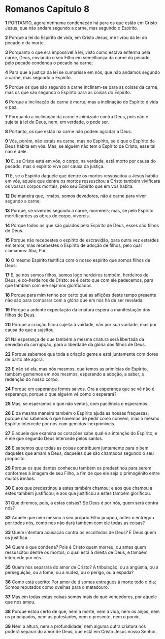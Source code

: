 # Romanos Capítulo 8

**1** 	PORTANTO, agora nenhuma condenação há para os que estão em Cristo Jesus, que não andam segundo a carne, mas segundo o Espírito.

**2** 	Porque a lei do Espírito de vida, em Cristo Jesus, me livrou da lei do pecado e da morte.

**3** 	Porquanto o que era impossível à lei, visto como estava enferma pela carne, Deus, enviando o seu Filho em semelhança da carne do pecado, pelo pecado condenou o pecado na carne;

**4** 	Para que a justiça da lei se cumprisse em nós, que não andamos segundo a carne, mas segundo o Espírito.

**5** 	Porque os que são segundo a carne inclinam-se para as coisas da carne; mas os que são segundo o Espírito para as coisas do Espírito.

**6** 	Porque a inclinação da carne é morte; mas a inclinação do Espírito é vida e paz.

**7** 	Porquanto a inclinação da carne é inimizade contra Deus, pois não é sujeita à lei de Deus, nem, em verdade, o pode ser.

**8** 	Portanto, os que estão na carne não podem agradar a Deus.

**9** 	Vós, porém, não estais na carne, mas no Espírito, se é que o Espírito de Deus habita em vós. Mas, se alguém não tem o Espírito de Cristo, esse tal não é dele.

**10** 	E, se Cristo está em vós, o corpo, na verdade, está morto por causa do pecado, mas o espírito vive por causa da justiça.

**11** 	E, se o Espírito daquele que dentre os mortos ressuscitou a Jesus habita em vós, aquele que dentre os mortos ressuscitou a Cristo também vivificará os vossos corpos mortais, pelo seu Espírito que em vós habita.

**12** 	De maneira que, irmãos, somos devedores, não à carne para viver segundo a carne.

**13** 	Porque, se viverdes segundo a carne, morrereis; mas, se pelo Espírito mortificardes as obras do corpo, vivereis.

**14** 	Porque todos os que são guiados pelo Espírito de Deus, esses são filhos de Deus.

**15** 	Porque não recebestes o espírito de escravidão, para outra vez estardes em temor, mas recebestes o Espírito de adoção de filhos, pelo qual clamamos: Aba, Pai.

**16** 	O mesmo Espírito testifica com o nosso espírito que somos filhos de Deus.

**17** 	E, se nós somos filhos, somos logo herdeiros também, herdeiros de Deus, e co-herdeiros de Cristo: se é certo que com ele padecemos, para que também com ele sejamos glorificados.

**18** 	Porque para mim tenho por certo que as aflições deste tempo presente não são para comparar com a glória que em nós há de ser revelada.

**19** 	Porque a ardente expectação da criatura espera a manifestação dos filhos de Deus.

**20** 	Porque a criação ficou sujeita à vaidade, não por sua vontade, mas por causa do que a sujeitou,

**21** 	Na esperança de que também a mesma criatura será libertada da servidão da corrupção, para a liberdade da glória dos filhos de Deus.

**22** 	Porque sabemos que toda a criação geme e está juntamente com dores de parto até agora.

**23** 	E não só ela, mas nós mesmos, que temos as primícias do Espírito, também gememos em nós mesmos, esperando a adoção, a saber, a redenção do nosso corpo.

**24** 	Porque em esperança fomos salvos. Ora a esperança que se vê não é esperança; porque o que alguém vê como o esperará?

**25** 	Mas, se esperamos o que não vemos, com paciência o esperamos.

**26** 	E da mesma maneira também o Espírito ajuda as nossas fraquezas; porque não sabemos o que havemos de pedir como convém, mas o mesmo Espírito intercede por nós com gemidos inexprimíveis.

**27** 	E aquele que examina os corações sabe qual é a intenção do Espírito; e é ele que segundo Deus intercede pelos santos.

**28** 	E sabemos que todas as coisas contribuem juntamente para o bem daqueles que amam a Deus, daqueles que são chamados segundo o seu propósito.

**29** 	Porque os que dantes conheceu também os predestinou para serem conformes à imagem de seu Filho, a fim de que ele seja o primogênito entre muitos irmãos.

**30** 	E aos que predestinou a estes também chamou; e aos que chamou a estes também justificou; e aos que justificou a estes também glorificou.

**31** 	Que diremos, pois, a estas coisas? Se Deus é por nós, quem será contra nós?

**32** 	Aquele que nem mesmo a seu próprio Filho poupou, antes o entregou por todos nós, como nos não dará também com ele todas as coisas?

**33** 	Quem intentará acusação contra os escolhidos de Deus? É Deus quem os justifica.

**34** 	Quem é que condena? Pois é Cristo quem morreu, ou antes quem ressuscitou dentre os mortos, o qual está à direita de Deus, e também intercede por nós.

**35** 	Quem nos separará do amor de Cristo? A tribulação, ou a angústia, ou a perseguição, ou a fome, ou a nudez, ou o perigo, ou a espada?

**36** 	Como está escrito: Por amor de ti somos entregues à morte todo o dia; Somos reputados como ovelhas para o matadouro.

**37** 	Mas em todas estas coisas somos mais do que vencedores, por aquele que nos amou.

**38** 	Porque estou certo de que, nem a morte, nem a vida, nem os anjos, nem os principados, nem as potestades, nem o presente, nem o porvir,

**39** 	Nem a altura, nem a profundidade, nem alguma outra criatura nos poderá separar do amor de Deus, que está em Cristo Jesus nosso Senhor.

